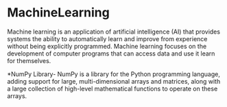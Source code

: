 # MachineLearning
Machine learning is an application of artificial intelligence (AI) that provides systems the ability to automatically learn and improve from experience without being explicitly programmed. Machine learning focuses on the development of computer programs that can access data and use it learn for themselves.
 
 *NumPy Library-
 NumPy is a library for the Python programming language, adding support for large, multi-dimensional arrays and matrices, along with a large collection of high-level mathematical functions to operate on these arrays.
